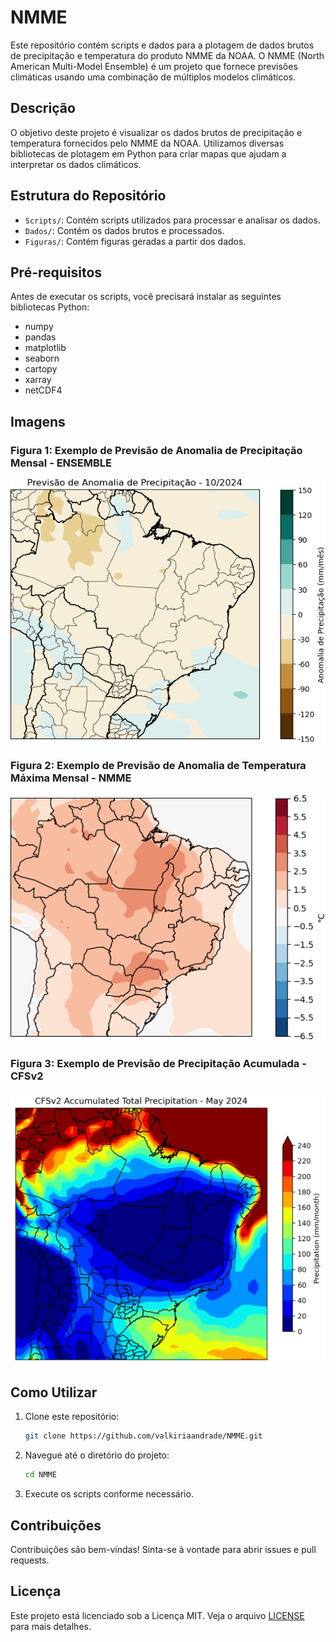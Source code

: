 # NMME

Este repositório contém scripts e dados para a plotagem de dados brutos de precipitação e temperatura do produto NMME da NOAA. O NMME (North American Multi-Model Ensemble) é um projeto que fornece previsões climáticas usando uma combinação de múltiplos modelos climáticos.

## Descrição

O objetivo deste projeto é visualizar os dados brutos de precipitação e temperatura fornecidos pelo NMME da NOAA. Utilizamos diversas bibliotecas de plotagem em Python para criar mapas que ajudam a interpretar os dados climáticos.

## Estrutura do Repositório

- `Scripts/`: Contém scripts utilizados para processar e analisar os dados.
- `Dados/`: Contém os dados brutos e processados.
- `Figuras/`: Contém figuras geradas a partir dos dados.

## Pré-requisitos

Antes de executar os scripts, você precisará instalar as seguintes bibliotecas Python:

- numpy
- pandas
- matplotlib
- seaborn
- cartopy
- xarray
- netCDF4
  
## Imagens

### Figura 1: Exemplo de Previsão de Anomalia de Precipitação Mensal - ENSEMBLE

<img src="Figuras/output_precipitacao_anomalia/precipitacao_anomalia_10_2024.png" alt="Anomalia Precipitação Mensal" width="600"/>

### Figura 2: Exemplo de Previsão de Anomalia de Temperatura Máxima Mensal - NMME

<img src="Figuras/NMME_tmax_10-2024_brasil.png" alt="NMME tmax" width="600"/>

### Figura 3: Exemplo de Previsão de Precipitação Acumulada - CFSv2

<img src="Figuras/acumulado_cfsv2.png" alt="CFS" width="600"/>

## Como Utilizar

1. Clone este repositório:
    ```bash
    git clone https://github.com/valkiriaandrade/NMME.git
    ```

2. Navegue até o diretório do projeto:
    ```bash
    cd NMME
    ```

3. Execute os scripts conforme necessário.

## Contribuições

Contribuições são bem-vindas! Sinta-se à vontade para abrir issues e pull requests.

## Licença

Este projeto está licenciado sob a Licença MIT. Veja o arquivo [LICENSE](LICENSE) para mais detalhes.

